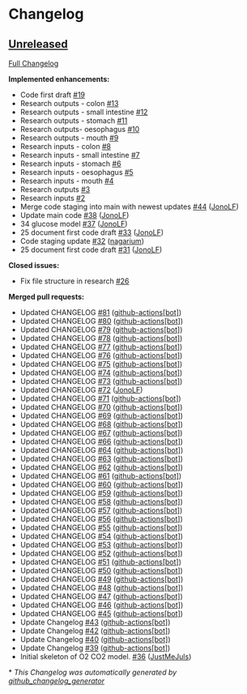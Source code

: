 # Changelog

## [Unreleased](https://github.com/BiomedEngineering2ndBrain/GIT-Transport-Model/tree/HEAD)

[Full Changelog](https://github.com/BiomedEngineering2ndBrain/GIT-Transport-Model/compare/1eb481404ac38d3d3dc325e19f7d927b0afe4b33...HEAD)

**Implemented enhancements:**

- Code first draft [\#19](https://github.com/BiomedEngineering2ndBrain/GIT-Transport-Model/issues/19)
- Research outputs - colon [\#13](https://github.com/BiomedEngineering2ndBrain/GIT-Transport-Model/issues/13)
- Research outputs - small intestine [\#12](https://github.com/BiomedEngineering2ndBrain/GIT-Transport-Model/issues/12)
- Research outputs - stomach [\#11](https://github.com/BiomedEngineering2ndBrain/GIT-Transport-Model/issues/11)
- Research outputs- oesophagus [\#10](https://github.com/BiomedEngineering2ndBrain/GIT-Transport-Model/issues/10)
- Research outputs - mouth [\#9](https://github.com/BiomedEngineering2ndBrain/GIT-Transport-Model/issues/9)
- Research inputs - colon [\#8](https://github.com/BiomedEngineering2ndBrain/GIT-Transport-Model/issues/8)
- Research inputs - small intestine [\#7](https://github.com/BiomedEngineering2ndBrain/GIT-Transport-Model/issues/7)
- Research inputs - stomach [\#6](https://github.com/BiomedEngineering2ndBrain/GIT-Transport-Model/issues/6)
- Research inputs - oesophagus [\#5](https://github.com/BiomedEngineering2ndBrain/GIT-Transport-Model/issues/5)
- Research inputs - mouth [\#4](https://github.com/BiomedEngineering2ndBrain/GIT-Transport-Model/issues/4)
- Research outputs [\#3](https://github.com/BiomedEngineering2ndBrain/GIT-Transport-Model/issues/3)
- Research inputs [\#2](https://github.com/BiomedEngineering2ndBrain/GIT-Transport-Model/issues/2)
- Merge code staging into main with newest updates [\#44](https://github.com/BiomedEngineering2ndBrain/GIT-Transport-Model/pull/44) ([JonoLF](https://github.com/JonoLF))
- Update main code [\#38](https://github.com/BiomedEngineering2ndBrain/GIT-Transport-Model/pull/38) ([JonoLF](https://github.com/JonoLF))
- 34 glucose model [\#37](https://github.com/BiomedEngineering2ndBrain/GIT-Transport-Model/pull/37) ([JonoLF](https://github.com/JonoLF))
- 25 document first code draft [\#33](https://github.com/BiomedEngineering2ndBrain/GIT-Transport-Model/pull/33) ([JonoLF](https://github.com/JonoLF))
- Code staging update [\#32](https://github.com/BiomedEngineering2ndBrain/GIT-Transport-Model/pull/32) ([nagarium](https://github.com/nagarium))
- 25 document first code draft [\#31](https://github.com/BiomedEngineering2ndBrain/GIT-Transport-Model/pull/31) ([JonoLF](https://github.com/JonoLF))

**Closed issues:**

- Fix file structure in research [\#26](https://github.com/BiomedEngineering2ndBrain/GIT-Transport-Model/issues/26)

**Merged pull requests:**

- Updated CHANGELOG [\#81](https://github.com/BiomedEngineering2ndBrain/GIT-Transport-Model/pull/81) ([github-actions[bot]](https://github.com/apps/github-actions))
- Updated CHANGELOG [\#80](https://github.com/BiomedEngineering2ndBrain/GIT-Transport-Model/pull/80) ([github-actions[bot]](https://github.com/apps/github-actions))
- Updated CHANGELOG [\#79](https://github.com/BiomedEngineering2ndBrain/GIT-Transport-Model/pull/79) ([github-actions[bot]](https://github.com/apps/github-actions))
- Updated CHANGELOG [\#78](https://github.com/BiomedEngineering2ndBrain/GIT-Transport-Model/pull/78) ([github-actions[bot]](https://github.com/apps/github-actions))
- Updated CHANGELOG [\#77](https://github.com/BiomedEngineering2ndBrain/GIT-Transport-Model/pull/77) ([github-actions[bot]](https://github.com/apps/github-actions))
- Updated CHANGELOG [\#76](https://github.com/BiomedEngineering2ndBrain/GIT-Transport-Model/pull/76) ([github-actions[bot]](https://github.com/apps/github-actions))
- Updated CHANGELOG [\#75](https://github.com/BiomedEngineering2ndBrain/GIT-Transport-Model/pull/75) ([github-actions[bot]](https://github.com/apps/github-actions))
- Updated CHANGELOG [\#74](https://github.com/BiomedEngineering2ndBrain/GIT-Transport-Model/pull/74) ([github-actions[bot]](https://github.com/apps/github-actions))
- Updated CHANGELOG [\#73](https://github.com/BiomedEngineering2ndBrain/GIT-Transport-Model/pull/73) ([github-actions[bot]](https://github.com/apps/github-actions))
- Updated CHANGELOG [\#72](https://github.com/BiomedEngineering2ndBrain/GIT-Transport-Model/pull/72) ([JonoLF](https://github.com/JonoLF))
- Updated CHANGELOG [\#71](https://github.com/BiomedEngineering2ndBrain/GIT-Transport-Model/pull/71) ([github-actions[bot]](https://github.com/apps/github-actions))
- Updated CHANGELOG [\#70](https://github.com/BiomedEngineering2ndBrain/GIT-Transport-Model/pull/70) ([github-actions[bot]](https://github.com/apps/github-actions))
- Updated CHANGELOG [\#69](https://github.com/BiomedEngineering2ndBrain/GIT-Transport-Model/pull/69) ([github-actions[bot]](https://github.com/apps/github-actions))
- Updated CHANGELOG [\#68](https://github.com/BiomedEngineering2ndBrain/GIT-Transport-Model/pull/68) ([github-actions[bot]](https://github.com/apps/github-actions))
- Updated CHANGELOG [\#67](https://github.com/BiomedEngineering2ndBrain/GIT-Transport-Model/pull/67) ([github-actions[bot]](https://github.com/apps/github-actions))
- Updated CHANGELOG [\#66](https://github.com/BiomedEngineering2ndBrain/GIT-Transport-Model/pull/66) ([github-actions[bot]](https://github.com/apps/github-actions))
- Updated CHANGELOG [\#64](https://github.com/BiomedEngineering2ndBrain/GIT-Transport-Model/pull/64) ([github-actions[bot]](https://github.com/apps/github-actions))
- Updated CHANGELOG [\#63](https://github.com/BiomedEngineering2ndBrain/GIT-Transport-Model/pull/63) ([github-actions[bot]](https://github.com/apps/github-actions))
- Updated CHANGELOG [\#62](https://github.com/BiomedEngineering2ndBrain/GIT-Transport-Model/pull/62) ([github-actions[bot]](https://github.com/apps/github-actions))
- Updated CHANGELOG [\#61](https://github.com/BiomedEngineering2ndBrain/GIT-Transport-Model/pull/61) ([github-actions[bot]](https://github.com/apps/github-actions))
- Updated CHANGELOG [\#60](https://github.com/BiomedEngineering2ndBrain/GIT-Transport-Model/pull/60) ([github-actions[bot]](https://github.com/apps/github-actions))
- Updated CHANGELOG [\#59](https://github.com/BiomedEngineering2ndBrain/GIT-Transport-Model/pull/59) ([github-actions[bot]](https://github.com/apps/github-actions))
- Updated CHANGELOG [\#58](https://github.com/BiomedEngineering2ndBrain/GIT-Transport-Model/pull/58) ([github-actions[bot]](https://github.com/apps/github-actions))
- Updated CHANGELOG [\#57](https://github.com/BiomedEngineering2ndBrain/GIT-Transport-Model/pull/57) ([github-actions[bot]](https://github.com/apps/github-actions))
- Updated CHANGELOG [\#56](https://github.com/BiomedEngineering2ndBrain/GIT-Transport-Model/pull/56) ([github-actions[bot]](https://github.com/apps/github-actions))
- Updated CHANGELOG [\#55](https://github.com/BiomedEngineering2ndBrain/GIT-Transport-Model/pull/55) ([github-actions[bot]](https://github.com/apps/github-actions))
- Updated CHANGELOG [\#54](https://github.com/BiomedEngineering2ndBrain/GIT-Transport-Model/pull/54) ([github-actions[bot]](https://github.com/apps/github-actions))
- Updated CHANGELOG [\#53](https://github.com/BiomedEngineering2ndBrain/GIT-Transport-Model/pull/53) ([github-actions[bot]](https://github.com/apps/github-actions))
- Updated CHANGELOG [\#52](https://github.com/BiomedEngineering2ndBrain/GIT-Transport-Model/pull/52) ([github-actions[bot]](https://github.com/apps/github-actions))
- Updated CHANGELOG [\#51](https://github.com/BiomedEngineering2ndBrain/GIT-Transport-Model/pull/51) ([github-actions[bot]](https://github.com/apps/github-actions))
- Updated CHANGELOG [\#50](https://github.com/BiomedEngineering2ndBrain/GIT-Transport-Model/pull/50) ([github-actions[bot]](https://github.com/apps/github-actions))
- Updated CHANGELOG [\#49](https://github.com/BiomedEngineering2ndBrain/GIT-Transport-Model/pull/49) ([github-actions[bot]](https://github.com/apps/github-actions))
- Updated CHANGELOG [\#48](https://github.com/BiomedEngineering2ndBrain/GIT-Transport-Model/pull/48) ([github-actions[bot]](https://github.com/apps/github-actions))
- Updated CHANGELOG [\#47](https://github.com/BiomedEngineering2ndBrain/GIT-Transport-Model/pull/47) ([github-actions[bot]](https://github.com/apps/github-actions))
- Updated CHANGELOG [\#46](https://github.com/BiomedEngineering2ndBrain/GIT-Transport-Model/pull/46) ([github-actions[bot]](https://github.com/apps/github-actions))
- Updated CHANGELOG [\#45](https://github.com/BiomedEngineering2ndBrain/GIT-Transport-Model/pull/45) ([github-actions[bot]](https://github.com/apps/github-actions))
- Update Changelog [\#43](https://github.com/BiomedEngineering2ndBrain/GIT-Transport-Model/pull/43) ([github-actions[bot]](https://github.com/apps/github-actions))
- Update Changelog [\#42](https://github.com/BiomedEngineering2ndBrain/GIT-Transport-Model/pull/42) ([github-actions[bot]](https://github.com/apps/github-actions))
- Update Changelog [\#40](https://github.com/BiomedEngineering2ndBrain/GIT-Transport-Model/pull/40) ([github-actions[bot]](https://github.com/apps/github-actions))
- Update Changelog [\#39](https://github.com/BiomedEngineering2ndBrain/GIT-Transport-Model/pull/39) ([github-actions[bot]](https://github.com/apps/github-actions))
- Initial skeleton of O2 CO2 model. [\#36](https://github.com/BiomedEngineering2ndBrain/GIT-Transport-Model/pull/36) ([JustMeJuls](https://github.com/JustMeJuls))



\* *This Changelog was automatically generated by [github_changelog_generator](https://github.com/github-changelog-generator/github-changelog-generator)*
